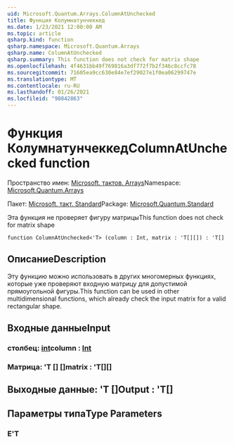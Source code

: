 ```yaml
---
uid: Microsoft.Quantum.Arrays.ColumnAtUnchecked
title: Функция Колумнатунчеккед
ms.date: 1/23/2021 12:00:00 AM
ms.topic: article
qsharp.kind: function
qsharp.namespace: Microsoft.Quantum.Arrays
qsharp.name: ColumnAtUnchecked
qsharp.summary: This function does not check for matrix shape
ms.openlocfilehash: 4f4631bb49f769816a3df772f7b2f346c8ccfc78
ms.sourcegitcommit: 71605ea9cc630e84e7ef29027e1f0ea06299747e
ms.translationtype: MT
ms.contentlocale: ru-RU
ms.lasthandoff: 01/26/2021
ms.locfileid: "98842863"
---
```

# <a name="columnatunchecked-function"></a><span data-ttu-id="f541e-102">Функция Колумнатунчеккед</span><span class="sxs-lookup"><span data-stu-id="f541e-102">ColumnAtUnchecked function</span></span>

<span data-ttu-id="f541e-103">Пространство имен: [Microsoft. тактов. Arrays](xref:Microsoft.Quantum.Arrays)</span><span class="sxs-lookup"><span data-stu-id="f541e-103">Namespace: [Microsoft.Quantum.Arrays](xref:Microsoft.Quantum.Arrays)</span></span>

<span data-ttu-id="f541e-104">Пакет: [Microsoft. такт. Standard](https://nuget.org/packages/Microsoft.Quantum.Standard)</span><span class="sxs-lookup"><span data-stu-id="f541e-104">Package: [Microsoft.Quantum.Standard](https://nuget.org/packages/Microsoft.Quantum.Standard)</span></span>


<span data-ttu-id="f541e-105">Эта функция не проверяет фигуру матрицы</span><span class="sxs-lookup"><span data-stu-id="f541e-105">This function does not check for matrix shape</span></span>

```qsharp
function ColumnAtUnchecked<'T> (column : Int, matrix : 'T[][]) : 'T[]
```


## <a name="description"></a><span data-ttu-id="f541e-106">Описание</span><span class="sxs-lookup"><span data-stu-id="f541e-106">Description</span></span>

<span data-ttu-id="f541e-107">Эту функцию можно использовать в других многомерных функциях, которые уже проверяют входную матрицу для допустимой прямоугольной фигуры.</span><span class="sxs-lookup"><span data-stu-id="f541e-107">This function can be used in other multidimensional functions, which already check the input matrix for a valid rectangular shape.</span></span>

## <a name="input"></a><span data-ttu-id="f541e-108">Входные данные</span><span class="sxs-lookup"><span data-stu-id="f541e-108">Input</span></span>

### <a name="column--int"></a><span data-ttu-id="f541e-109">столбец: [int](xref:microsoft.quantum.lang-ref.int)</span><span class="sxs-lookup"><span data-stu-id="f541e-109">column : [Int](xref:microsoft.quantum.lang-ref.int)</span></span>




### <a name="matrix--t"></a><span data-ttu-id="f541e-110">Матрица: 'T [] []</span><span class="sxs-lookup"><span data-stu-id="f541e-110">matrix : 'T[][]</span></span>





## <a name="output--t"></a><span data-ttu-id="f541e-111">Выходные данные: 'T []</span><span class="sxs-lookup"><span data-stu-id="f541e-111">Output : 'T[]</span></span>



## <a name="type-parameters"></a><span data-ttu-id="f541e-112">Параметры типа</span><span class="sxs-lookup"><span data-stu-id="f541e-112">Type Parameters</span></span>

### <a name="t"></a><span data-ttu-id="f541e-113">Е</span><span class="sxs-lookup"><span data-stu-id="f541e-113">'T</span></span>

